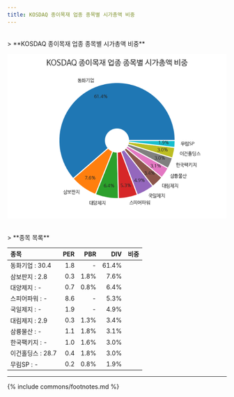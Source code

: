 ```yaml
---
title: KOSDAQ 종이목재 업종 종목별 시가총액 비중
---
```

<br>
> **KOSDAQ 종이목재 업종 종목별 시가총액 비중<a id="pie"></a>**

![KOSDAQ 종이목재 업종 종목별 시가총액 비중](images/kosdaq_업종_종이목재_종목.png)

<br>
> **종목 목록<a id="list"></a>**

| **종목** | **PER** | **PBR** | **DIV** | **비중** |
| :------- | ------: | ------: | ------: | -------: |
| 동화기업 : 30.4 | 1.8 | - | 61.4% |
| 삼보판지 : 2.8 | 0.3 | 1.8% | 7.6% |
| 대양제지 : - | 0.7 | 0.8% | 6.4% |
| 스피어파워 : - | 8.6 | - | 5.3% |
| 국일제지 : - | 1.9 | - | 4.9% |
| 대림제지 : 2.9 | 0.3 | 1.3% | 3.4% |
| 삼륭물산 : - | 1.1 | 1.8% | 3.1% |
| 한국팩키지 : - | 1.0 | 1.6% | 3.0% |
| 이건홀딩스 : 28.7 | 0.4 | 1.8% | 3.0% |
| 무림SP : - | 0.2 | 0.8% | 1.9% |

---
{% include commons/footnotes.md %}